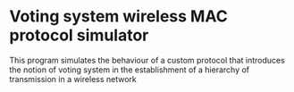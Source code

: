 # Voting system wireless MAC protocol simulator
This program simulates the behaviour of a custom protocol that introduces the notion of voting system in the establishment of a hierarchy of transmission in a wireless network
